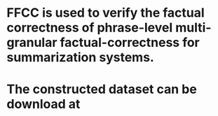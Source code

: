 # FFCC is used to verify the factual correctness of phrase-level multi-granular factual-correctness for summarization systems. 


# The constructed dataset can be download at 
